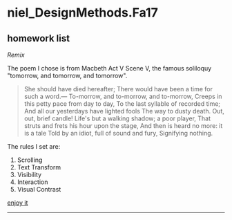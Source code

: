 # niel_DesignMethods.Fa17

## homework list

*Remix*

The poem I chose is from Macbeth Act V Scene V, the famous soliloquy "tomorrow, and tomorrow, and tomorrow".
> She should have died hereafter;
> There would have been a time for such a word.—
> To-morrow, and to-morrow, and to-morrow,
> Creeps in this petty pace from day to day,
> To the last syllable of recorded time;
> And all our yesterdays have lighted fools
> The way to dusty death. Out, out, brief candle!
> Life's but a walking shadow; a poor player,
> That struts and frets his hour upon the stage,
> And then is heard no more: it is a tale
> Told by an idiot, full of sound and fury,
> Signifying nothing.

The rules I set are:
1. Scrolling
2. Text Transform
3. Visibility
4. Interaction
5. Visual Contrast

[enjoy it](https://sssirius.github.io/niel_DesignMethods.Fa17/remix/#index.html)

---
